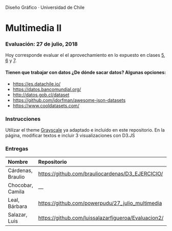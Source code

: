Diseño Gráfico · Universidad de Chile

# Multimedia II

### Evaluación: 27 de julio, 2018

Hoy corresponde evaluar el el aprovechamiento en lo expuesto en clases [5](https://github.com/profesorfaco/multimedia2_5), [6](https://github.com/profesorfaco/multimedia2_6) y [7](https://github.com/profesorfaco/multimedia2_7).

#### Tienen que trabajar con datos ¿De dónde sacar datos? Algunas opciones:

- https://es.datachile.io/
- https://datos.bancomundial.org/
- http://datos.gob.cl/dataset
- https://github.com/jdorfman/awesome-json-datasets
- https://www.cooldatasets.com/

### Instrucciones

Utilizar el theme [Grayscale](https://startbootstrap.com/template-overviews/grayscale/) ya adaptado e incluido en este repositorio. En la página, modificar textos e incluir 3 visualizaciones con D3.JS

### Entregas

| Nombre   |      Repositorio      |  GitHub Pages |
|:----------|:-------------|:------|
| Cárdenas, Braulio |  https://github.com/brauliocardenas/D3_EJERCICIO/ | https://brauliocardenas.github.io/D3_EJERCICIO/ |
| Chocobar, Camila | — |    — |
| Leal, Bárbara | https://github.com/powerpudu/27_julio_multimedia |  https://powerpudu.github.io/27_julio_multimedia/ |
| Salazar, Luis | https://github.com/luissalazarfigueroa/Evaluacion2/ |   https://luissalazarfigueroa.github.io/Evaluacion2/ |
